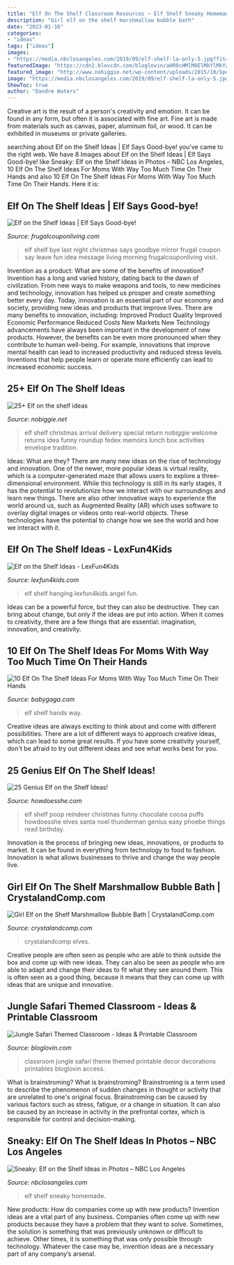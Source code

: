 ```yaml
---
title: "Elf On The Shelf Classroom Resources ~ Elf Shelf Sneaky Homemade"
description: "Girl elf on the shelf marshmallow bubble bath"
date: "2023-01-16"
categories:
- "ideas"
tags: ["ideas"]
images:
- "https://media.nbclosangeles.com/2019/09/elf-shelf-la-only-5.jpg?fit=232%2C546"
featuredImage: "https://cdn2.blovcdn.com/bloglovin/aHR0cHMlM0ElMkYlMkYzLmJwLmJsb2dzcG90LmNvbSUyRi1JMVpuWjlPclZtcyUyRlZ3S0w1U2s5cm9JJTJGQUFBQUFBQUFDQ0UlMkZXZHVMeFl4TUUyWTFWQ2pWMGNJREpsS3RIdW4xb0dpOFElMkZzNjQwJTJGMWp1bmdsZXMlMkJjbGFzc3Jvb20lMkJ0aGVtZSUyQnBob3RvcyUyQnBpY3R1cmVzJTJCb2YlMkJhJTJCanVuZ2xlJTJCdGhlbWVkJTJCY2xhc3Nyb29tJTJCc2FmYXJpJTJCY2xhc3Nyb29tJTJCdGhlbWUuanBn?checksum=3246f51fa27e0adf78c3c86a1b234cf86a7b6e65&amp;format=j"
featured_image: "http://www.nobiggie.net/wp-content/uploads/2015/10/Special-delivery-25-MORE-elf-on-the-shelf-ideas-NoBiggie.net_.jpg"
image: "https://media.nbclosangeles.com/2019/09/elf-shelf-la-only-5.jpg?fit=232%2C546"
ShowToc: true
author: "Dandre Waters"
---
```



Creative art is the result of a person's creativity and emotion. It can be found in any form, but often it is associated with fine art. Fine art is made from materials such as canvas, paper, aluminum foil, or wood. It can be exhibited in museums or private galleries.

	

		
searching about Elf on the Shelf Ideas | Elf Says Good-bye! you've came to the right web. We have 8 Images about Elf on the Shelf Ideas | Elf Says Good-bye! like Sneaky: Elf on the Shelf Ideas in Photos – NBC Los Angeles, 10 Elf On The Shelf Ideas For Moms With Way Too Much Time On Their Hands and also 10 Elf On The Shelf Ideas For Moms With Way Too Much Time On Their Hands. Here it is:
		
    
## Elf On The Shelf Ideas | Elf Says Good-bye!

<img loading=lazy src="http://www.frugalcouponliving.com/wp-content/uploads/2015/11/elf-on-the-shelf-ideas-goodbye-frugal-coupon-living.jpg" onerror="this.onerror=null;this.src='https://tse1.mm.bing.net/th?id=OIP.HHDyNaT_s8YOcuY6qcU-0gHaLE&amp;pid=15.1';" alt="Elf on the Shelf Ideas | Elf Says Good-bye!">

_Source: frugalcouponliving.com_

>elf shelf bye last night christmas says goodbye mirror frugal coupon say leave fun idea message living morning frugalcouponliving visit. 

	

Invention as a product: What are some of the benefits of innovation?
Invention has a long and varied history, dating back to the dawn of civilization. From new ways to make weapons and tools, to new medicines and technology, innovation has helped us prosper and create something better every day. Today, innovation is an essential part of our economy and society, providing new ideas and products that improve lives. There are many benefits to innovation, including: 
Improved Product Quality 
Improved Economic Performance 
Reduced Costs 
New Markets 
New Technology advancements have always been important in the development of new products. However, the benefits can be even more pronounced when they contribute to human well-being. For example, innovations that improve mental health can lead to increased productivity and reduced stress levels. Inventions that help people learn or operate more efficiently can lead to increased economic success.

    
## 25+ Elf On The Shelf Ideas

<img loading=lazy src="http://www.nobiggie.net/wp-content/uploads/2015/10/Special-delivery-25-MORE-elf-on-the-shelf-ideas-NoBiggie.net_.jpg" onerror="this.onerror=null;this.src='https://tse1.mm.bing.net/th?id=OIP.um9EgBQRUzRvLagolActpwHaLR&amp;pid=15.1';" alt="25+ Elf on the shelf ideas">

_Source: nobiggie.net_

>elf shelf christmas arrival delivery special return nobiggie welcome returns idea funny roundup fedex memoirs lunch box activities envelope tradition. 

	

Ideas: What are they?
There are many new ideas on the rise of technology and innovation. One of the newer, more popular ideas is virtual reality, which is a computer-generated maze that allows users to explore a three-dimensional environment. While this technology is still in its early stages, it has the potential to revolutionize how we interact with our surroundings and learn new things. There are also other innovative ways to experience the world around us, such as Augmented Reality (AR) which uses software to overlay digital images or videos onto real-world objects. These technologies have the potential to change how we see the world and how we interact with it.

    
## Elf On The Shelf Ideas - LexFun4Kids

<img loading=lazy src="https://lexfun4kids.com/wp-content/uploads/2014/11/Elf-pics-1.png" onerror="this.onerror=null;this.src='https://tse2.mm.bing.net/th?id=OIP.XgNCEamkfSyRsX9WSkD7BQHaLH&amp;pid=15.1';" alt="Elf on the Shelf Ideas - LexFun4Kids">

_Source: lexfun4kids.com_

>elf shelf hanging lexfun4kids angel fun. 

	

Ideas can be a powerful force, but they can also be destructive. They can bring about change, but only if the ideas are put into action. When it comes to creativity, there are a few things that are essential: imagination, innovation, and creativity.

    
## 10 Elf On The Shelf Ideas For Moms With Way Too Much Time On Their Hands

<img loading=lazy src="https://static0.babygagaimages.com/wordpress/wp-content/uploads/2019/12/Elf-on-the-Shelf-ideas-feature.jpg" onerror="this.onerror=null;this.src='https://tse3.mm.bing.net/th?id=OIP.nCRA4MFyqCwZSawliPFTugHaD5&amp;pid=15.1';" alt="10 Elf On The Shelf Ideas For Moms With Way Too Much Time On Their Hands">

_Source: babygaga.com_

>elf shelf hands way. 

	

Creative ideas are always exciting to think about and come with different possibilities. There are a lot of different ways to approach creative ideas, which can lead to some great results. If you have some creativity yourself, don't be afraid to try out different ideas and see what works best for you.

    
## 25 Genius Elf On The Shelf Ideas!

<img loading=lazy src="http://howdoesshe.com/wp-content/uploads/2014/10/Elf-24.jpg" onerror="this.onerror=null;this.src='https://tse3.mm.bing.net/th?id=OIP.2N7RcPlLL76V4bAk82SkPAHaLJ&amp;pid=15.1';" alt="25 Genius Elf on the Shelf Ideas!">

_Source: howdoesshe.com_

>elf shelf poop reindeer christmas funny chocolate cocoa puffs howdoesshe elves santa noel thunderman genius easy phoebe things read birthday. 

	

Innovation is the process of bringing new ideas, innovations, or products to market. It can be found in everything from technology to food to fashion. Innovation is what allows businesses to thrive and change the way people live.

    
## Girl Elf On The Shelf Marshmallow Bubble Bath | CrystalandComp.com

<img loading=lazy src="http://crystalandcomp.com/wp-content/uploads/2014/12/girl-elf-on-the-shelf-.jpg" onerror="this.onerror=null;this.src='https://tse3.mm.bing.net/th?id=OIP.9ojFmy8W_hssMhL-3uis7gHaLG&amp;pid=15.1';" alt="Girl Elf on the Shelf Marshmallow Bubble Bath | CrystalandComp.com">

_Source: crystalandcomp.com_

>crystalandcomp elves. 

	

Creative people are often seen as people who are able to think outside the box and come up with new ideas. They can also be seen as people who are able to adapt and change their ideas to fit what they see around them. This is often seen as a good thing, because it means that they can come up with ideas that are unique and innovative.

    
## Jungle Safari Themed Classroom - Ideas &amp; Printable Classroom

<img loading=lazy src="https://cdn2.blovcdn.com/bloglovin/aHR0cHMlM0ElMkYlMkYzLmJwLmJsb2dzcG90LmNvbSUyRi1JMVpuWjlPclZtcyUyRlZ3S0w1U2s5cm9JJTJGQUFBQUFBQUFDQ0UlMkZXZHVMeFl4TUUyWTFWQ2pWMGNJREpsS3RIdW4xb0dpOFElMkZzNjQwJTJGMWp1bmdsZXMlMkJjbGFzc3Jvb20lMkJ0aGVtZSUyQnBob3RvcyUyQnBpY3R1cmVzJTJCb2YlMkJhJTJCanVuZ2xlJTJCdGhlbWVkJTJCY2xhc3Nyb29tJTJCc2FmYXJpJTJCY2xhc3Nyb29tJTJCdGhlbWUuanBn?checksum=3246f51fa27e0adf78c3c86a1b234cf86a7b6e65&amp;format=j" onerror="this.onerror=null;this.src='https://tse1.mm.bing.net/th?id=OIP.OtdXWAQxuEOtnWj3Zvrk-QHaJ4&amp;pid=15.1';" alt="Jungle Safari Themed Classroom - Ideas &amp; Printable Classroom">

_Source: bloglovin.com_

>classroom jungle safari theme themed printable decor decorations printables bloglovin access. 

	

What is brainstroming?
What is brainstroming? Brainstroming is a term used to describe the phenomenon of sudden changes in thought or activity that are unrelated to one's original focus. Brainstroming can be caused by various factors such as stress, fatigue, or a change in situation. It can also be caused by an increase in activity in the prefrontal cortex, which is responsible for control and decision-making.

    
## Sneaky: Elf On The Shelf Ideas In Photos – NBC Los Angeles

<img loading=lazy src="https://media.nbclosangeles.com/2019/09/elf-shelf-la-only-5.jpg?fit=232%2C546" onerror="this.onerror=null;this.src='https://tse1.mm.bing.net/th?id=OIP.Ic17ZIUTkqODmtmCzgiFxgAAAA&amp;pid=15.1';" alt="Sneaky: Elf on the Shelf Ideas in Photos – NBC Los Angeles">

_Source: nbclosangeles.com_

>elf shelf sneaky homemade. 

	

New products: How do companies come up with new products?
Invention ideas are a vital part of any business. Companies often come up with new products because they have a problem that they want to solve. Sometimes, the solution is something that was previously unknown or difficult to achieve. Other times, it is something that was only possible through technology. Whatever the case may be, invention ideas are a necessary part of any company’s arsenal.

